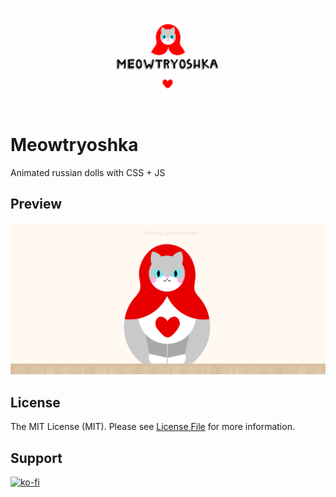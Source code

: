 ![Banner](art/banner.png)

# Meowtryoshka

Animated russian dolls with CSS + JS

## Preview

![Preview](art/preview.png)

## License

The MIT License (MIT). Please see [License File](LICENSE.md) for more information.

## Support

[![ko-fi](https://ko-fi.com/img/githubbutton_sm.svg)](https://ko-fi.com/E1E5BQUXC)
